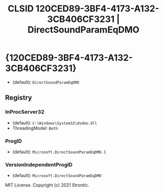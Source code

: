 ﻿---
title: "CLSID 120CED89-3BF4-4173-A132-3CB406CF3231 | DirectSoundParamEqDMO"
excerpt: What is COM-Object CLSID 120CED89-3BF4-4173-A132-3CB406CF3231?
---

# {120CED89-3BF4-4173-A132-3CB406CF3231}

* (default): `DirectSoundParamEqDMO`

## Registry


### InProcServer32

* (default): `C:\Windows\System32\dsdmo.dll`
* ThreadingModel: `Both`

### ProgID

* (default): `Microsoft.DirectSoundParamEqDMO.1`

### VersionIndependentProgID

* (default): `Microsoft.DirectSoundParamEqDMO`

MIT License. Copyright (c) 2021 Strontic.


